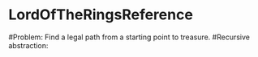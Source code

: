 # LordOfTheRingsReference
#Problem: Find a legal path from a starting point to treasure.
#Recursive abstraction:
